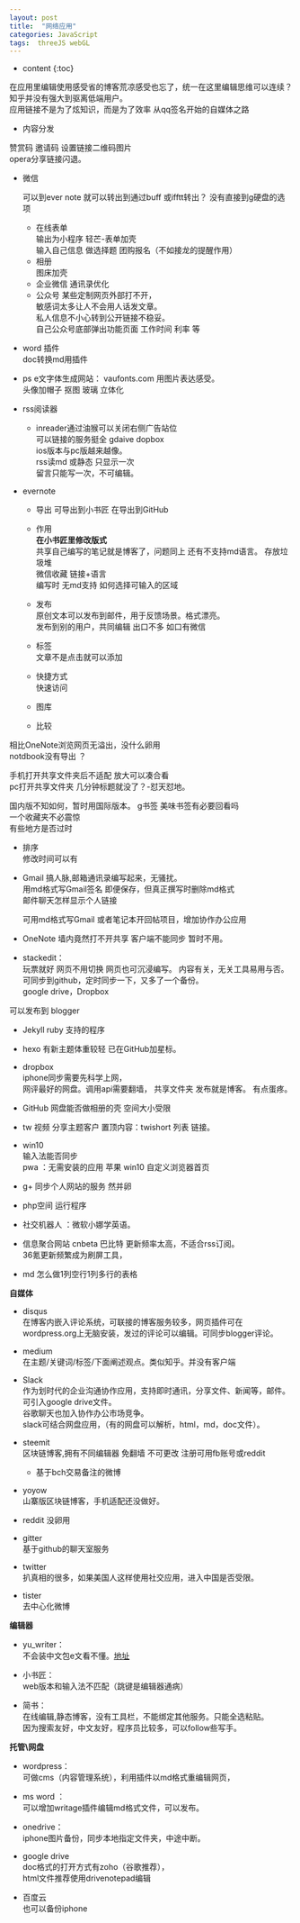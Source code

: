 ```yaml
---
layout: post
title:  "网络应用"
categories: JavaScript
tags:  threeJS webGL
---
```


* content
{:toc}  

在应用里编辑使用感受省的博客荒凉感受也忘了，统一在这里编辑思维可以连续？  
知乎并没有强大到驱离低端用户。  
应用链接不是为了炫知识，而是为了效率
从qq签名开始的自媒体之路  

- 内容分发

赞赏码  邀请码  设置链接二维码图片  
opera分享链接闪退。  

- 微信  


  可以到ever note 就可以转出到通过buff 或ifftt转出？
  没有直接到g硬盘的选项    
  - 在线表单  
  输出为小程序  轻芒-表单加壳    
输入自己信息 做选择题 团购报名（不如接龙的提醒作用）
   - 相册  
  图床加壳
   - 企业微信
通讯录优化  
   - 公众号
 某些定制网页外部打不开，  
 敏感词太多让人不会用人话发文章。  
 私人信息不小心转到公开链接不稳妥。   
 自己公众号底部弹出功能页面 工作时间 利率 等

 - word
 插件  
 doc转换md用插件    

- ps
 e文字体生成网站： vaufonts.com
 用图片表达感受。  
头像加帽子  抠图 玻璃 立体化


- rss阅读器
   - inreader通过油猴可以关闭右侧广告站位  
可以链接的服务挺全 gdaive dopbox   
ios版本与pc版越来越像。   
rss读md 或静态 只显示一次   
留言只能写一次，不可编辑。  

- evernote  
  - 导出
  可导出到小书匠  在导出到GitHub  
  - 作用  
     **在小书匠里修改版式**   
 共享自己编写的笔记就是博客了，问题同上  还有不支持md语言。
存放垃圾堆   
微信收藏 链接+语言   
编写时 无md支持  如何选择可输入的区域  


  - 发布    
原创文本可以发布到邮件，用于反馈场景。格式漂亮。    
发布到别的用户，共同编辑  出口不多 如口有微信  
  - 标签  
文章不是点击就可以添加   

  - 快捷方式  
快速访问  
  - 图库  

  - 比较  

相比OneNote浏览网页无溢出，没什么卵用  
notdbook没有导出 ？   

 手机打开共享文件夹后不适配 放大可以凑合看  
pc打开共享文件夹 几分钟标题就没了？-怼天怼地。  

 国内版不知如何，暂时用国际版本。
 g书签 美味书签有必要回看吗  
一个收藏夹不必震惊  
有些地方是否过时


  - 排序  
修改时间可以有  

- Gmail
 搞人脉,邮箱通讯录编写起来，无骚扰。  
  用md格式写Gmail签名 即便保存，但真正撰写时删除md格式   
  邮件聊天怎样显示个人链接   

  可用md格式写Gmail  或者笔记本开回帖项目，增加协作办公应用  

- OneNote
墙内竟然打不开共享  客户端不能同步 暂时不用。  

- stackedit：  
 玩票就好 网页不用切换 网页也可沉浸编写。
 内容有关，无关工具易用与否。   
可同步到github，定时同步一下，又多了一个备份。  
google drive，Dropbox   

可以发布到 blogger    


- Jekyll
ruby 支持的程序
- hexo
有新主题体重较轻  已在GitHub加星标。  

- dropbox   
iphone同步需要先科学上网，  
网评最好的网盘。调用api需要翻墙，
共享文件夹 发布就是博客。  有点蛋疼。  


- GitHub
网盘能否做相册的壳 空间大小受限   

 - tw
 视频 分享主题客户 置顶内容：twishort 列表 链接。  

 - win10  
 输入法能否同步  
  pwa ：无需安装的应用   苹果 win10 自定义浏览器首页  
-  g+
 同步个人网站的服务  然并卵   


 - php空间
 运行程序  

- 社交机器人  ：微软小娜学英语。  

- 信息聚合网站
 cnbeta  巴比特 更新频率太高，不适合rss订阅。    
36氪更新频繁成为刷屏工具，


- md
怎么做1列空行1列多行的表格


**自媒体**  
- disqus  
在博客内嵌入评论系统，可联接的博客服务较多，网页插件可在wordpress.org上无脑安装，发过的评论可以编辑。可同步blogger评论。  
- medium   
在主题/关键词/标签/下面阐述观点。类似知乎。并没有客户端
- Slack  
作为划时代的企业沟通协作应用，支持即时通讯，分享文件、新闻等，邮件。  
可引入google drive文件。  
谷歌聊天也加入协作办公市场竞争。  
slack可结合网盘应用，（有的网盘可以解析，html，md，doc文件）。

- steemit  
区块链博客,拥有不同编辑器 免翻墙 不可更改  注册可用fb账号或reddit  
  - 基于bch交易备注的微博  
- yoyow  
山寨版区块链博客，手机适配还没做好。
- reddit
没卵用
- gitter  
基于github的聊天室服务  
- twitter  
扒真相的很多，如果美国人这样使用社交应用，进入中国是否受限。  
- tister  
去中心化微博   

**编辑器**    
- yu_writer：  
不会装中文包e文看不懂。[地址](https://ivarptr.github.io/yu-writer.site/index.html)   
- 小书匠：  
web版本和输入法不匹配（跳键是编辑器通病）  

- 简书：  
在线编辑,静态博客，没有工具栏，不能绑定其他服务。只能全选粘贴。  
因为搜索友好，中文友好，程序员比较多，可以follow些写手。  

**托管\网盘**   
- wordpress：  
可做cms（内容管理系统），利用插件以md格式重编辑网页，  
- ms word ：  
可以增加writage插件编辑md格式文件，可以发布。   
- onedrive：  
iphone图片备份，同步本地指定文件夹，中途中断。  
- google drive     
doc格式的打开方式有zoho（谷歌推荐），  
html文件推荐使用drivenotepad编辑  


- 百度云  
也可以备份iphone  
